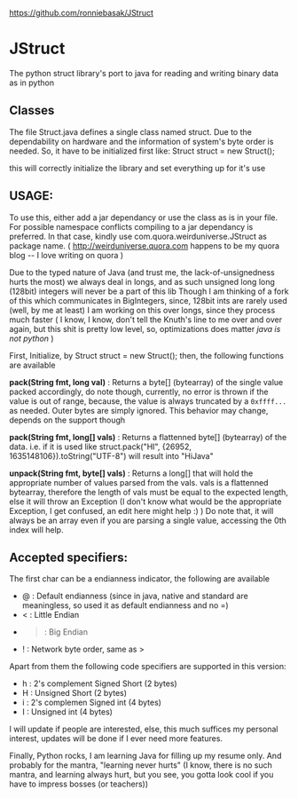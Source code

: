 https://github.com/ronniebasak/JStruct

# JStruct
The python struct library's port to java for reading and writing binary data as in python

## Classes
The file Struct.java defines a single class named struct. Due to the dependability on hardware
and the information of system's byte order is needed. So, it have to be initialized first like:
  Struct struct = new Struct();

this will correctly initialize the library and set everything up for it's use

## USAGE:
To use this, either add a jar dependancy or use the class as is in your file. For possible namespace conflicts
compiling to a jar dependancy is preferred. In that case, kindly use com.quora.weirduniverse.JStruct as package name.
( http://weirduniverse.quora.com happens to be my quora blog -- I love writing on quora )

Due to the typed nature of Java (and trust me, the lack-of-unsignedness hurts the most)
we always deal in longs, and as such unsigned long long (128bit) integers will never be a part of this lib
Though I am thinking of a fork of this which communicates in BigIntegers, since, 128bit ints are rarely used (well, by me at least)
I am working on this over longs, since they process much faster ( I know, I know, don't tell the Knuth's line to me over and over again, but this shit
is pretty low level, so, optimizations does matter *java is not python* )

First, Initialize, by Struct struct = new Struct();
then, the following functions are available

__pack(String fmt, long val)__ : Returns a byte[] (bytearray) of the single value packed accordingly, do note though, currently, no error is thrown if the value is out of range, because, the value is always truncated by a `0xffff...` as needed. Outer bytes are simply ignored. This behavior may change, depends on the support though

__pack(String fmt, long[] vals)__ : Returns a flattenned byte[] (bytearray) of the data. i.e. if it is used like struct.pack("HI", {26952, 1635148106}).toString("UTF-8") will result into "HiJava"

__unpack(String fmt, byte[] vals)__ : Returns a long[] that will hold the appropriate number of values parsed from the vals. vals is a flattenned bytearray,
therefore the length of vals must be equal to the expected length, else it will throw an Exception (I don't know what would be the appropriate Exception, I get confused, an edit here might help :) ) Do note that, it will always be an array even if you are parsing a single value, accessing the 0th index will help.

## Accepted specifiers:
  The first char can be a endianness indicator, the following are available
  * @ : Default endianness (since in java, native and standard are meaningless, so used it as default endianness and no =)
  * < : Little Endian
  * > : Big Endian
  * ! : Network byte order, same as >

  Apart from them the following code specifiers are supported in this version:
  * h : 2's complement Signed Short (2 bytes) 
  * H : Unsigned Short (2 bytes)
  * i : 2's complemen  Signed int (4 bytes)
  * I : Unsigned int (4 bytes)

I will update if people are interested, else, this much suffices my personal interest, updates will be done if I ever need more features.

Finally, Python rocks, I am learning Java for filling up my resume only. And probably for the mantra, "learning never hurts"
(I know, there is no such mantra, and learning always hurt, but you see, you gotta look cool if you have to impress bosses (or teachers))
